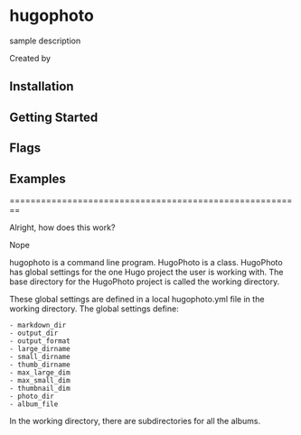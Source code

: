 # hugophoto
sample description

Created by 

## Installation


## Getting Started


## Flags


## Examples


========================================================


Alright, how does this work?

Nope

hugophoto is a command line program. HugoPhoto is a class.
HugoPhoto has global settings for the one Hugo project the user is working 
with. The base directory for the HugoPhoto project is called the working 
directory.

These global settings are defined in a local hugophoto.yml file in the working 
directory. The global settings define:

	- markdown_dir
	- output_dir
	- output_format
	- large_dirname
	- small_dirname
	- thumb_dirname
	- max_large_dim
	- max_small_dim
	- thumbnail_dim
	- photo_dir
	- album_file

In the working directory, there are subdirectories for all the albums.

